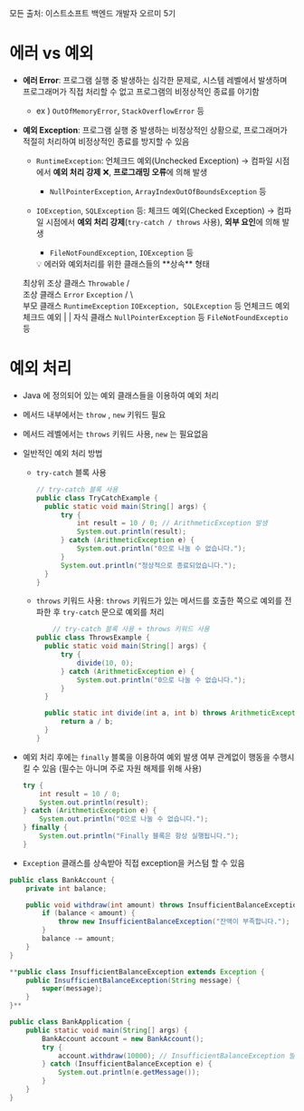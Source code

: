 모든 출처: 이스트소프트 백엔드 개발자 오르미 5기

# 에러 vs 예외

- **에러 Error**: 프로그램 실행 중 발생하는 심각한 문제로, 시스템 레벨에서 발생하며 프로그래머가 직접 처리할 수 없고 프로그램의 비정상적인 종료를 야기함
  - ex ) `OutOfMemoryError`, `StackOverflowError`  등
- **예외 Exception**: 프로그램 실행 중 발생하는 비정상적인 상황으로, 프로그래머가 적절히 처리하여 비정상적인 종료를 방지할 수 있음
  - `RuntimeException`: 언체크드 예외(Unchecked Exception) → 컴파일 시점에서 **예외 처리 강제** ❌, **프로그래밍 오류**에 의해 발생
    - `NullPointerException`, `ArrayIndexOutOfBoundsException` 등
  - `IOException`, `SQLException` 등: 체크드 예외(Checked Exception) → 컴파일 시점에서 **예외 처리 강제**(`try-catch / throws` 사용), **외부 요인**에 의해 발생
    - `FileNotFoundException`, `IOException` 등

    <aside>
    💡 에러와 예외처리를 위한 클래스들의 **상속** 형태

  최상위 조상 클래스      `Throwable`
  /          \
  조상 클래스              `Error`   `Exception`
  /           \    
  부모 클래스    `RuntimeException`    `IOException, SQLException` 등
  언체크드 예외                        체크드 예외
  |                                                 |
  자식 클래스   `NullPointerException` 등  `FileNotFoundExceptio` 등

    </aside>


# 예외 처리

- Java 에 정의되어 있는 예외 클래스들을 이용하여 예외 처리
- 메서드 내부에서는 `throw` , `new` 키워드 필요
- 메서드 레벨에서는 `throws` 키워드 사용, `new` 는 필요없음
- 일반적인 예외 처리 방법
  - `try-catch` 블록 사용

    ```java
    // try-catch 블록 사용
    public class TryCatchExample {
      public static void main(String[] args) {
          try {
              int result = 10 / 0; // ArithmeticException 발생
              System.out.println(result);
          } catch (ArithmeticException e) {
              System.out.println("0으로 나눌 수 없습니다.");
          }
          System.out.println("정상적으로 종료되었습니다.");
      }
    }
    ```

  - `throws` 키워드 사용: `throws` 키워드가 있는 메서드를 호출한 쪽으로 예외를 전파한 후 `try-catch` 문으로 예외를 처리

    ```java
    	// try-catch 블록 사용 + throws 키워드 사용
    public class ThrowsExample {
      public static void main(String[] args) {
          try {
              divide(10, 0);
          } catch (ArithmeticException e) {
              System.out.println("0으로 나눌 수 없습니다.");
          }
      }
    
      public static int divide(int a, int b) throws ArithmeticException {
          return a / b;
      }
    }
    ```

- 예외 처리 후에는 `finally`  블록을 이용하여 예외 발생 여부 관계없이 행동을 수행시킬 수 있음 (필수는 아니며 주로 자원 해제를 위해 사용)

    ```java
    try {
        int result = 10 / 0;
        System.out.println(result);
    } catch (ArithmeticException e) {
        System.out.println("0으로 나눌 수 없습니다.");
    } finally {
        System.out.println("Finally 블록은 항상 실행됩니다.");
    }
    ```

- `Exception` 클래스를 상속받아 직접 exception을 커스텀 할 수 있음

```java
public class BankAccount {
    private int balance;

    public void withdraw(int amount) throws InsufficientBalanceException {
        if (balance < amount) {
            throw new InsufficientBalanceException("잔액이 부족합니다.");
        }
        balance -= amount;
    }
}

**public class InsufficientBalanceException extends Exception {
    public InsufficientBalanceException(String message) {
        super(message);
    }
}**

public class BankApplication {
    public static void main(String[] args) {
        BankAccount account = new BankAccount();
        try {
            account.withdraw(10000); // InsufficientBalanceException 발생
        } catch (InsufficientBalanceException e) {
            System.out.println(e.getMessage());
        }
    }
}
```